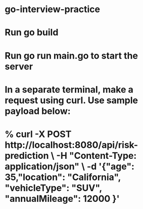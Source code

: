 # go-interview-practice

# Run go build
# Run go run main.go to start the server
# In a separate terminal, make a request using curl. Use sample payload below:
# % curl -X POST http://localhost:8080/api/risk-prediction \ -H "Content-Type: application/json" \ -d '{"age": 35,"location": "California", "vehicleType": "SUV", "annualMileage": 12000 }'